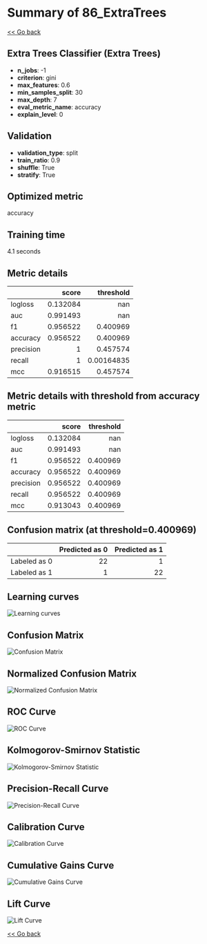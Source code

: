 # Summary of 86_ExtraTrees

[<< Go back](../README.md)


## Extra Trees Classifier (Extra Trees)
- **n_jobs**: -1
- **criterion**: gini
- **max_features**: 0.6
- **min_samples_split**: 30
- **max_depth**: 7
- **eval_metric_name**: accuracy
- **explain_level**: 0

## Validation
 - **validation_type**: split
 - **train_ratio**: 0.9
 - **shuffle**: True
 - **stratify**: True

## Optimized metric
accuracy

## Training time

4.1 seconds

## Metric details
|           |    score |    threshold |
|:----------|---------:|-------------:|
| logloss   | 0.132084 | nan          |
| auc       | 0.991493 | nan          |
| f1        | 0.956522 |   0.400969   |
| accuracy  | 0.956522 |   0.400969   |
| precision | 1        |   0.457574   |
| recall    | 1        |   0.00164835 |
| mcc       | 0.916515 |   0.457574   |


## Metric details with threshold from accuracy metric
|           |    score |   threshold |
|:----------|---------:|------------:|
| logloss   | 0.132084 |  nan        |
| auc       | 0.991493 |  nan        |
| f1        | 0.956522 |    0.400969 |
| accuracy  | 0.956522 |    0.400969 |
| precision | 0.956522 |    0.400969 |
| recall    | 0.956522 |    0.400969 |
| mcc       | 0.913043 |    0.400969 |


## Confusion matrix (at threshold=0.400969)
|              |   Predicted as 0 |   Predicted as 1 |
|:-------------|-----------------:|-----------------:|
| Labeled as 0 |               22 |                1 |
| Labeled as 1 |                1 |               22 |

## Learning curves
![Learning curves](learning_curves.png)
## Confusion Matrix

![Confusion Matrix](confusion_matrix.png)


## Normalized Confusion Matrix

![Normalized Confusion Matrix](confusion_matrix_normalized.png)


## ROC Curve

![ROC Curve](roc_curve.png)


## Kolmogorov-Smirnov Statistic

![Kolmogorov-Smirnov Statistic](ks_statistic.png)


## Precision-Recall Curve

![Precision-Recall Curve](precision_recall_curve.png)


## Calibration Curve

![Calibration Curve](calibration_curve_curve.png)


## Cumulative Gains Curve

![Cumulative Gains Curve](cumulative_gains_curve.png)


## Lift Curve

![Lift Curve](lift_curve.png)



[<< Go back](../README.md)
